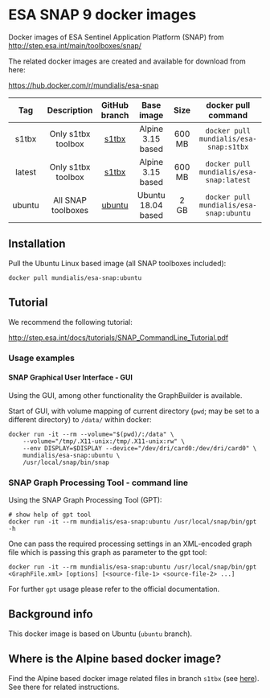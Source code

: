 # ESA SNAP 9 docker images

Docker images of ESA Sentinel Application Platform (SNAP) from http://step.esa.int/main/toolboxes/snap/

The related docker images are created and available for download from here:

https://hub.docker.com/r/mundialis/esa-snap

**Tag**|**Description**|**GitHub branch**|**Base image**|**Size**|**docker pull command**
:-----:|:-----:|:-----:|:-----:|:-----:|:-----:
s1tbx |Only s1tbx toolbox| [s1tbx](https://github.com/mundialis/esa-snap/tree/s1tbx)  | Alpine 3.15 based | 600 MB| `docker pull mundialis/esa-snap:s1tbx`
latest|Only s1tbx toolbox| [s1tbx](https://github.com/mundialis/esa-snap/tree/s1tbx)  | Alpine 3.15 based | 600 MB| `docker pull mundialis/esa-snap:latest`
ubuntu|All SNAP toolboxes| [ubuntu](https://github.com/mundialis/esa-snap/tree/ubuntu)| Ubuntu 18.04 based|   2 GB| `docker pull mundialis/esa-snap:ubuntu`


## Installation

Pull the Ubuntu Linux based image (all SNAP toolboxes included):

```
docker pull mundialis/esa-snap:ubuntu
```

## Tutorial

We recommend the following tutorial:

http://step.esa.int/docs/tutorials/SNAP_CommandLine_Tutorial.pdf

### Usage examples

#### SNAP Graphical User Interface - GUI

Using the GUI, among other functionality the GraphBuilder is available.

Start of GUI, with volume mapping of current directory (`pwd`; may be set to a
different directory) to `/data/` within docker:

```
docker run -it --rm --volume="$(pwd)/:/data" \
    --volume="/tmp/.X11-unix:/tmp/.X11-unix:rw" \
    --env DISPLAY=$DISPLAY --device="/dev/dri/card0:/dev/dri/card0" \
    mundialis/esa-snap:ubuntu \
    /usr/local/snap/bin/snap
```

### SNAP Graph Processing Tool - command line

Using the SNAP Graph Processing Tool (GPT):

```
# show help of gpt tool
docker run -it --rm mundialis/esa-snap:ubuntu /usr/local/snap/bin/gpt -h
```

One can pass the required processing settings in an XML-encoded graph file which is passing this
graph as parameter to the gpt tool:

```
docker run -it --rm mundialis/esa-snap:ubuntu /usr/local/snap/bin/gpt <GraphFile.xml> [options] [<source-file-1> <source-file-2> ...]
```

For further `gpt` usage please refer to the official documentation.

## Background info

This docker image is based on Ubuntu (`ubuntu` branch). 


## Where is the Alpine based docker image?

Find the Alpine based docker image related files in branch `s1tbx` (see [here](https://github.com/mundialis/esa-snap/tree/s1tbx)).
See there for related instructions.


